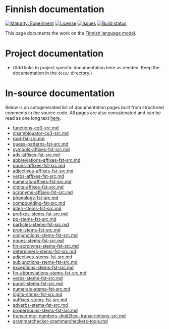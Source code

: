# Finnish documentation

[![Maturity: Experiment](https://img.shields.io/badge/Maturity-Experiment-black.svg)](https://giellalt.github.io/MaturityClassification.html)
[![License](https://img.shields.io/github/license/giellalt/lang-fin)](https://raw.githubusercontent.com/giellalt/lang-fin/main/LICENSE)
[![Issues](https://img.shields.io/github/issues/giellalt/lang-fin)](https://github.com/giellalt/lang-fin/issues)
[![Build status](https://github.com/giellalt/lang-fin/workflows/Speller%20CI+CD/badge.svg)](https://github.com/giellalt/lang-fin/actions)

This page documents the work on the [Finnish language model](http://github.com/giellalt/lang-fin). 

# Project documentation

* (Add links to project specific documentation here as needed. Keep the documentation in the `docs/` directory.)

# In-source documentation

Below is an autogenerated list of documentation pages built from structured comments in the source code. All pages are also concatenated and can be read as one long text [here](fin.md).
* [functions-cg3-src.md](functions-cg3-src.md)
* [disambiguator-cg3-src.md](disambiguator-cg3-src.md)
* [root-fst-src.md](root-fst-src.md)
* [guess-patterns-fst-src.md](guess-patterns-fst-src.md)
* [symbols-affixes-fst-src.md](symbols-affixes-fst-src.md)
* [adv-affixes-fst-src.md](adv-affixes-fst-src.md)
* [abbreviations-affixes-fst-src.md](abbreviations-affixes-fst-src.md)
* [nouns-affixes-fst-src.md](nouns-affixes-fst-src.md)
* [adjectives-affixes-fst-src.md](adjectives-affixes-fst-src.md)
* [verbs-affixes-fst-src.md](verbs-affixes-fst-src.md)
* [numerals-affixes-fst-src.md](numerals-affixes-fst-src.md)
* [digits-affixes-fst-src.md](digits-affixes-fst-src.md)
* [acronyms-affixes-fst-src.md](acronyms-affixes-fst-src.md)
* [phonology-fst-src.md](phonology-fst-src.md)
* [compounding-fst-src.md](compounding-fst-src.md)
* [interj-stems-fst-src.md](interj-stems-fst-src.md)
* [prefixes-stems-fst-src.md](prefixes-stems-fst-src.md)
* [pp-stems-fst-src.md](pp-stems-fst-src.md)
* [particles-stems-fst-src.md](particles-stems-fst-src.md)
* [pron-stems-fst-src.md](pron-stems-fst-src.md)
* [conjunctions-stems-fst-src.md](conjunctions-stems-fst-src.md)
* [nouns-stems-fst-src.md](nouns-stems-fst-src.md)
* [fin-acronyms-stems-fst-src.md](fin-acronyms-stems-fst-src.md)
* [determiners-stems-fst-src.md](determiners-stems-fst-src.md)
* [adjectives-stems-fst-src.md](adjectives-stems-fst-src.md)
* [subjunctions-stems-fst-src.md](subjunctions-stems-fst-src.md)
* [exceptions-stems-fst-src.md](exceptions-stems-fst-src.md)
* [fin-abbreviations-stems-fst-src.md](fin-abbreviations-stems-fst-src.md)
* [verbs-stems-fst-src.md](verbs-stems-fst-src.md)
* [punct-stems-fst-src.md](punct-stems-fst-src.md)
* [numerals-stems-fst-src.md](numerals-stems-fst-src.md)
* [digits-stems-fst-src.md](digits-stems-fst-src.md)
* [suffixes-stems-fst-src.md](suffixes-stems-fst-src.md)
* [adverbs-stems-fst-src.md](adverbs-stems-fst-src.md)
* [propernouns-stems-fst-src.md](propernouns-stems-fst-src.md)
* [transcriptor-numbers-digit2text-transcriptions-src.md](transcriptor-numbers-digit2text-transcriptions-src.md)
* [grammarchecker-grammarcheckers-tools.md](grammarchecker-grammarcheckers-tools.md)

